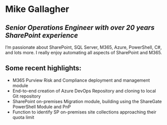 # Mike Gallagher
## _Senior Operations Engineer with over 20 years SharePoint experience_

I’m passionate about SharePoint, SQL Server, M365, Azure, PowerShell, C#, and lots more. I really enjoy automating all aspects of SharePoint and M365.

## Some recent highlights:

- M365 Purview Risk and Compliance deployment and management module
- End-to-end creation of Azure DevOps Repository and cloning to local Git repository
- SharePoint on-premises Migration module, building using the ShareGate PowerShell Module and PnP
- Function to identify SP on-premises site collections approaching their quota limit
